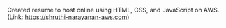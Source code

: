 Created resume to host online using HTML, CSS, and JavaScript on AWS. (Link: https://shruthi-narayanan-aws.com)
